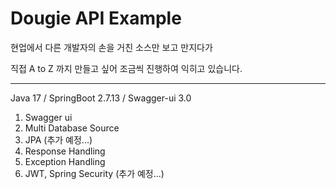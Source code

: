 # Dougie API Example


현업에서 다른 개발자의 손을 거친 소스만 보고 만지다가 

직접 A to Z 까지 만들고 싶어 조금씩 진행하여 익히고 있습니다.

***

Java 17 / SpringBoot 2.7.13 / Swagger-ui 3.0

1. Swagger ui 
2. Multi Database Source
3. JPA (추가 예정...)
4. Response Handling
5. Exception Handling
6. JWT, Spring Security (추가 예정...)
